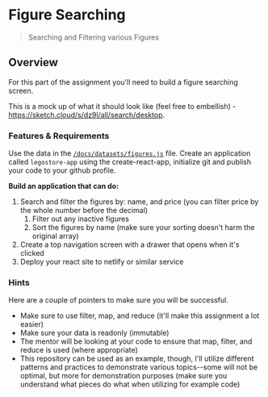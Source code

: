 # Figure Searching

> Searching and Filtering various Figures

## Overview

For this part of the assignment you'll need to build a figure searching screen.

This is a mock up of what it should look like (feel free to embellish) - https://sketch.cloud/s/dz9l/all/search/desktop.

### Features & Requirements

Use the data in the [`/docs/datasets/figures.js`](https://github.com/helio-training/legostore-app/blob/master/docs/datasets/figures.js) file.  Create an application called `legostore-app` using the create-react-app, initialize git and publish your code to your github profile.

**Build an application that can do:**

1. Search and filter the figures by: name, and price (you can filter price by the whole number before the decimal)
   1. Filter out any inactive figures
   2. Sort the figures by name (make sure your sorting doesn't harm the original array)
2. Create a top navigation screen with a drawer that opens when it's clicked
3. Deploy your react site to netlify or similar service

### Hints

Here are a couple of pointers to make sure you will be successful.

* Make sure to use filter, map, and reduce (it'll make this assignment a lot easier)
* Make sure your data is readonly (immutable)
* The mentor will be looking at your code to ensure that map, filter, and reduce is used (where appropriate)
* This repository can be used as an example, though, I'll utilize different patterns and practices to demonstrate various topics--some will not be optimal, but more for demonstration purposes (make sure you understand what pieces do what when utilizing for example code)

